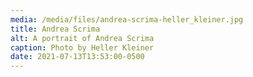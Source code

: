 ```yaml
---
media: /media/files/andrea-scrima-heller_kleiner.jpg
title: Andrea Scrima
alt: A portrait of Andrea Scrima
caption: Photo by Heller Kleiner
date: 2021-07-13T13:53:00-0500
---
```

